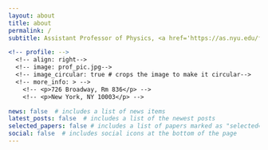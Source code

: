 ```yaml
---
layout: about
title: about
permalink: /
subtitle: Assistant Professor of Physics, <a href='https://as.nyu.edu/faculty/sarah-kostinski.html'>New York University</a>. 

<!-- profile: -->
  <!-- align: right-->
  <!-- image: prof_pic.jpg-->
  <!-- image_circular: true # crops the image to make it circular-->
  <!-- more_info: > -->
    <!-- <p>726 Broadway, Rm 836</p> -->
    <!-- <p>New York, NY 10003</p> -->

news: false  # includes a list of news items
latest_posts: false  # includes a list of the newest posts
selected_papers: false # includes a list of papers marked as "selected={true}"
social: false  # includes social icons at the bottom of the page
---
```


<!-- Write your biography here. Tell the world about yourself. Link to your favorite [subreddit](http://reddit.com). You can put a picture in, too. The code is already in, just name your picture `prof_pic.jpg` and put it in the `img/` folder. -->

<!-- Put your address / P.O. box / other info right below your picture. You can also disable any of these elements by editing `profile` property of the YAML header of your `_pages/about.md`. Edit `_bibliography/papers.bib` and Jekyll will render your [publications page](/al-folio/publications/) automatically. -->

<!-- Link to your social media connections, too. This theme is set up to use [Font Awesome icons](https://fontawesome.com/) and [Academicons](https://jpswalsh.github.io/academicons/), like the ones below. Add your Facebook, Twitter, LinkedIn, Google Scholar, or just disable all of them. -->
